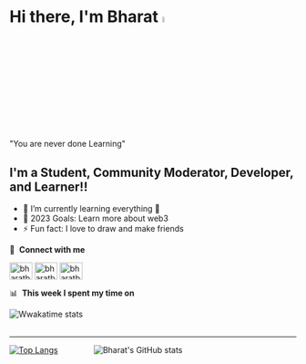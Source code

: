 # Hi there, I'm Bharat <img src="https://media.giphy.com/media/hvRJCLFzcasrR4ia7z/giphy.gif" width="5%"></a>
"You are never done Learning"
## I'm a Student, Community Moderator, Developer, and Learner!!

- 🌱 I’m currently learning everything 🤣
- 🥅 2023 Goals: Learn more about web3
- ⚡ Fun fact: I love to draw and make friends


🔗 &nbsp;**Connect with me**
<p align="left">
<a href="https://twitter.com/bharatbhusal02" target="blank"><img align="center" src="https://raw.githubusercontent.com/rahuldkjain/github-profile-readme-generator/master/src/images/icons/Social/twitter.svg" alt="bharatbhusal02" height="30" width="40" /></a>
<a href="https://linkedin.com/in/bharatbhusal" target="blank"><img align="center" src="https://raw.githubusercontent.com/rahuldkjain/github-profile-readme-generator/master/src/images/icons/Social/linked-in-alt.svg" alt="bharatbhusal" height="30" width="40" /></a>
<a href="https://instagram.com/bharatbhusal" target="blank"><img align="center" src="https://raw.githubusercontent.com/rahuldkjain/github-profile-readme-generator/master/src/images/icons/Social/instagram.svg" alt="bharatbhusal" height="30" width="40" /></a>
<p/>

📊 &nbsp;**This week I spent my time on**

![Wwakatime stats](https://github-readme-stats-taupe-two.vercel.app/api/wakatime?username=bharatbhusal&hide_title=true&hide_border=true&langs_count=5&bg_color=00000000&text_color=777&theme=transparent)
<br />
<br />

---

[![Top Langs](https://github-readme-stats.vercel.app/api/top-langs/?username=bharatbhusal&layout=compact&theme=transparent)](https://github.com/bharatbhusal/github-readme-stats) &nbsp;&nbsp;&nbsp;&nbsp;&nbsp;&nbsp;&nbsp;&nbsp;&nbsp;&nbsp;&nbsp;&nbsp;&nbsp;&nbsp;&nbsp;![Bharat's GitHub stats](https://github-readme-stats.vercel.app/api?username=bharatbhusal&show_icons=true&theme=transparent)
